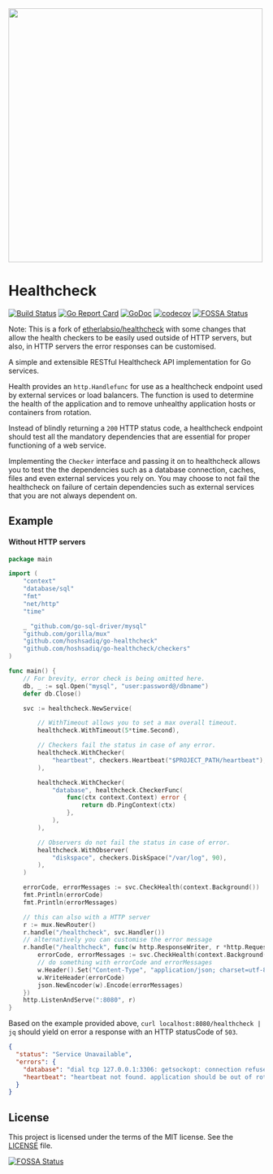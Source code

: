 <img src="logo.png" width="500" align="top"/>

# Healthcheck 

[![Build Status](https://travis-ci.com/hoshsadiq/go-healthcheck.svg)](https://travis-ci.com/hoshsadiq/go-healthcheck) [![Go Report Card](https://goreportcard.com/badge/github.com/hoshsadiq/go-healthcheck)](https://goreportcard.com/report/github.com/hoshsadiq/go-healthcheck) [![GoDoc](https://godoc.org/github.com/hoshsadiq/go-healthcheck?status.svg)](https://godoc.org/github.com/hoshsadiq/go-healthcheck) [![codecov](https://codecov.io/gh/hoshsadiq/go-healthcheck/branch/master/graph/badge.svg)](https://codecov.io/gh/hoshsadiq/go-healthcheck) [![FOSSA Status](https://app.fossa.io/api/projects/git%2Bgithub.com%2Fetherlabsio%2Fhealthcheck.svg?type=shield)](https://app.fossa.io/projects/git%2Bgithub.com%2Fetherlabsio%2Fhealthcheck?ref=badge_shield)

Note: This is a fork of [etherlabsio/healthcheck](https://github.com/etherlabsio/healthcheck) with some changes that allow the health checkers to be easily used outside of HTTP servers, but also, in HTTP servers the error responses can be customised.

A simple and extensible RESTful Healthcheck API implementation for Go services.

Health provides an `http.Handlefunc` for use as a healthcheck endpoint used by external services or load balancers. The function is used to determine the health of the application and to remove unhealthy application hosts or containers from rotation.

Instead of blindly returning a `200` HTTP status code, a healthcheck endpoint should test all the mandatory dependencies that are essential for proper functioning of a web service.

Implementing the `Checker` interface and passing it on to healthcheck allows you to test the the dependencies such as a database connection, caches, files and even external services you rely on. You may choose to not fail the healthcheck on failure of certain dependencies such as external services that you are not always dependent on.

## Example

#### Without HTTP servers

```go
package main

import (
	"context"
	"database/sql"
	"fmt"
	"net/http"
	"time"

	_ "github.com/go-sql-driver/mysql"
	"github.com/gorilla/mux"
	"github.com/hoshsadiq/go-healthcheck"
	"github.com/hoshsadiq/go-healthcheck/checkers"
)

func main() {
	// For brevity, error check is being omitted here.
	db, _ := sql.Open("mysql", "user:password@/dbname")
	defer db.Close()

	svc := healthcheck.NewService(

		// WithTimeout allows you to set a max overall timeout.
		healthcheck.WithTimeout(5*time.Second),

		// Checkers fail the status in case of any error.
		healthcheck.WithChecker(
			"heartbeat", checkers.Heartbeat("$PROJECT_PATH/heartbeat"),
		),

		healthcheck.WithChecker(
			"database", healthcheck.CheckerFunc(
				func(ctx context.Context) error {
					return db.PingContext(ctx)
				},
			),
		),

		// Observers do not fail the status in case of error.
		healthcheck.WithObserver(
			"diskspace", checkers.DiskSpace("/var/log", 90),
		),
	)

	errorCode, errorMessages := svc.CheckHealth(context.Background())
	fmt.Println(errorCode)
	fmt.Println(errorMessages)

	// this can also with a HTTP server
	r := mux.NewRouter()
	r.handle("/healthcheck", svc.Handler())
	// alternatively you can customise the error message
	r.handle("/healthcheck", func(w http.ResponseWriter, r *http.Request) {
		errorCode, errorMessages := svc.CheckHealth(context.Background())
		// do something with errorCode and errorMessages
		w.Header().Set("Content-Type", "application/json; charset=utf-8")
		w.WriteHeader(errorCode)
		json.NewEncoder(w).Encode(errorMessages)
	})
	http.ListenAndServe(":8080", r)
}
```

Based on the example provided above, `curl localhost:8080/healthcheck | jq` should yield on error a response with an HTTP statusCode of `503`.

```JSON
{
  "status": "Service Unavailable",
  "errors": {
    "database": "dial tcp 127.0.0.1:3306: getsockopt: connection refused",
    "heartbeat": "heartbeat not found. application should be out of rotation"
  }
}
```

## License

This project is licensed under the terms of the MIT license. See the [LICENSE](LICENSE) file.


[![FOSSA Status](https://app.fossa.io/api/projects/git%2Bgithub.com%2Fetherlabsio%2Fhealthcheck.svg?type=large)](https://app.fossa.io/projects/git%2Bgithub.com%2Fetherlabsio%2Fhealthcheck?ref=badge_large)
